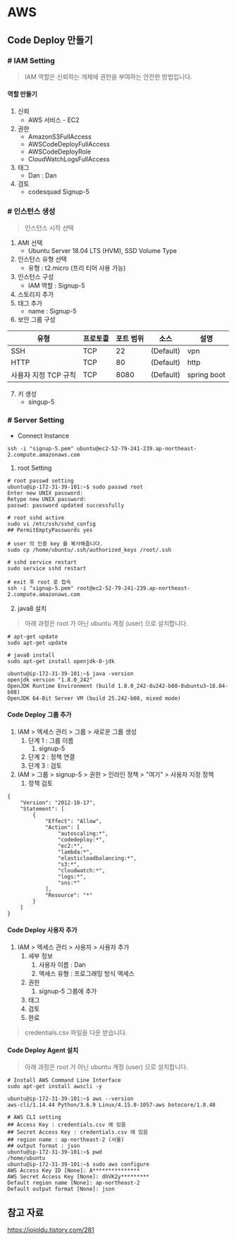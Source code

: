 # AWS

## Code Deploy 만들기

### # IAM Setting

> IAM 역할은 신뢰하는 개체에 권한을 부여하는 안전한 방법입니다.

#### 역할 만들기

1. 신뢰
    - AWS 서비스 - EC2
2. 권한
    - AmazonS3FullAccess
    - AWSCodeDeployFullAccess
    - AWSCodeDeployRole
    - CloudWatchLogsFullAccess
3. 태그
    - Dan : Dan
4. 검토
    - codesquad Signup-5

### # 인스턴스 생성

> 인스턴스 시작 선택

1. AMI 선택
   - Ubuntu Server 18.04 LTS (HVM), SSD Volume Type
2. 인스턴스 유형 선택
   - 유형 : t2.micro (프리 티어 사용 가능)
3. 인스턴스 구성
    - IAM 역할 : Signup-5
4. 스토리지 추가
5. 태그 추가
   - name : Signup-5
6. 보안 그룹 구성

| 유형            | 프로토콜 | 포트 범위 | 소스        | 설명          |
| ------------- | ---- | ----- | --------- | ----------- |
| SSH           | TCP  | 22    | (Default) | vpn         |
| HTTP          | TCP  | 80    | (Default) | http        |
| 사용자 지정 TCP 규칙 | TCP  | 8080  | (Default) | spring boot |

7. 키 생성
    - singup-5

### # Server Setting

- Connect Instance  

```shell script
ssh -i "signup-5.pem" ubuntu@ec2-52-79-241-239.ap-northeast-2.compute.amazonaws.com
```

1. root Setting

```shell script
# root passwd setting
ubuntu@ip-172-31-39-101:~$ sudo passwd root
Enter new UNIX password:
Retype new UNIX password:
passwd: password updated successfully

# root sshd active
sudo vi /etc/ssh/sshd_config
## PermitEmptyPasswords yes

# user 의 인증 key 를 복사해줍니다.
sudo cp /home/ubuntu/.ssh/authorized_keys /root/.ssh

# sshd service restart
sudo service sshd restart

# exit 후 root 로 접속
ssh -i "signup-5.pem" root@ec2-52-79-241-239.ap-northeast-2.compute.amazonaws.com
```

2. java8 설치

> 아래 과정은 root 가 아닌 ubuntu 계정 (user) 으로 설치합니다.

```shell script
# apt-get update
sudo apt-get update

# java8 install
sudo apt-get install openjdk-8-jdk

ubuntu@ip-172-31-39-101:~$ java -version
openjdk version "1.8.0_242"
OpenJDK Runtime Environment (build 1.8.0_242-8u242-b08-0ubuntu3~18.04-b08)
OpenJDK 64-Bit Server VM (build 25.242-b08, mixed mode)
```

#### Code Deploy 그룹 추가

1. IAM > 엑세스 관리 > 그룹 > 새로운 그룹 생성
   1. 단계 1 : 그룹 이름
      1. signup-5
   2. 단계 2 : 정책 연결
   3. 단계 3 : 검토
2. IAM > 그룹 > signup-5 > 권한 > 인라인 정책 > "여기" > 사용자 지정 정책
   1. 정책 검토

```shell script
{
    "Version": "2012-10-17",
    "Statement": [
        {
            "Effect": "Allow",
            "Action": [
                "autoscaling:*",
                "codedeploy:*",
                "ec2:*",
                "lambda:*",
                "elasticloadbalancing:*",
                "s3:*",
                "cloudwatch:*",
                "logs:*",
                "sns:*"
            ],
            "Resource": "*"
        }
    ]
}
```

#### Code Deploy 사용자 추가

1. IAM > 엑세스 관리 > 사용자 > 사용자 추가
   1. 세부 정보
      1. 사용자 이름 : Dan
      2. 액세스 유형 : 프로그래밍 방식 액세스
   2. 권한
      1. signup-5 그룹에 추가
   3. 태그
   4. 검토
   5. 완료

> credentials.csv 파일을 다운 받습니다.

#### Code Deploy Agent 설치

> 아래 과정은 root 가 아닌 ubuntu 계정 (user) 으로 설치합니다.

```shell script
# Install AWS Command Line Interface
sudo apt-get install awscli -y

ubuntu@ip-172-31-39-101:~$ aws --version
aws-cli/1.14.44 Python/3.6.9 Linux/4.15.0-1057-aws botocore/1.8.48

# AWS CLI setting
## Access Key : credentials.csv 에 있음
## Secret Access Key : credentials.csv 에 있음
## region name : ap-northeast-2 (서울)
## output format : json
ubuntu@ip-172-31-39-101:~$ pwd
/home/ubuntu
ubuntu@ip-172-31-39-101:~$ sudo aws configure
AWS Access Key ID [None]: A***************
AWS Secret Access Key [None]: dhVK2y*********
Default region name [None]: ap-northeast-2
Default output format [None]: json

```



## 참고 자료

<https://jojoldu.tistory.com/281>